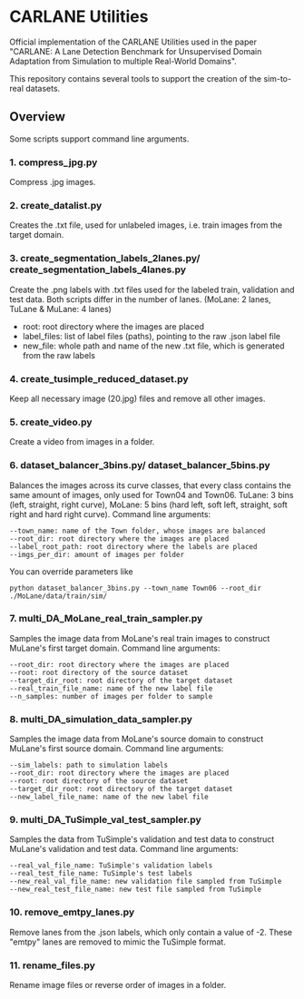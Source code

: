 # CARLANE Utilities

Official implementation of the CARLANE Utilities used in the paper "CARLANE: A Lane Detection Benchmark for Unsupervised Domain Adaptation from Simulation to multiple Real-World Domains". 

This repository contains several tools to support the creation of the sim-to-real datasets. 

## Overview

Some scripts support command line arguments. 

### 1. compress_jpg.py
Compress .jpg images.

### 2. create_datalist.py
Creates the .txt file, used for unlabeled images, i.e. train images from the target domain.

### 3. create_segmentation_labels_2lanes.py/ create_segmentation_labels_4lanes.py
Create the .png labels with .txt files used for the labeled train, validation and test data. Both scripts differ in the number of lanes. (MoLane: 2 lanes, TuLane & MuLane: 4 lanes)
- root: root directory where the images are placed
- label_files: list of label files (paths), pointing to the raw .json label file
- new_file: whole path and name of the new .txt file, which is generated from the raw labels

### 4. create_tusimple_reduced_dataset.py
Keep all necessary image (20.jpg) files and remove all other images.

### 5. create_video.py
Create a video from images in a folder. 

### 6. dataset_balancer_3bins.py/ dataset_balancer_5bins.py
Balances the images across its curve classes, that every class contains the same amount of images, only used for Town04 and Town06. TuLane: 3 bins (left, straight, right curve), MoLane: 5 bins (hard left, soft left, straight, soft right and hard right curve). Command line arguments:
```
--town_name: name of the Town folder, whose images are balanced
--root_dir: root directory where the images are placed
--label_root_path: root directory where the labels are placed
--imgs_per_dir: amount of images per folder
```
You can override parameters like
```
python dataset_balancer_3bins.py --town_name Town06 --root_dir ./MoLane/data/train/sim/
```

### 7. multi_DA_MoLane_real_train_sampler.py
Samples the image data from MoLane's real train images to construct MuLane's first target domain. 
Command line arguments:
```
--root_dir: root directory where the images are placed
--root: root directory of the source dataset
--target_dir_root: root directory of the target dataset
--real_train_file_name: name of the new label file
--n_samples: number of images per folder to sample
```

### 8. multi_DA_simulation_data_sampler.py
Samples the image data from MoLane's source domain to construct MuLane's first source domain. 
Command line arguments:
```
--sim_labels: path to simulation labels
--root_dir: root directory where the images are placed
--root: root directory of the source dataset
--target_dir_root: root directory of the target dataset
--new_label_file_name: name of the new label file
```

### 9. multi_DA_TuSimple_val_test_sampler.py
Samples the data from TuSimple's validation and test data to construct MuLane's validation and test data. 
Command line arguments:
```
--real_val_file_name: TuSimple's validation labels
--real_test_file_name: TuSimple's test labels
--new_real_val_file_name: new validation file sampled from TuSimple
--new_real_test_file_name: new test file sampled from TuSimple
```

### 10. remove_emtpy_lanes.py
Remove lanes from the .json labels, which only contain a value of -2. These "emtpy" lanes are removed to mimic the TuSimple format.

### 11. rename_files.py
Rename image files or reverse order of images in a folder. 
